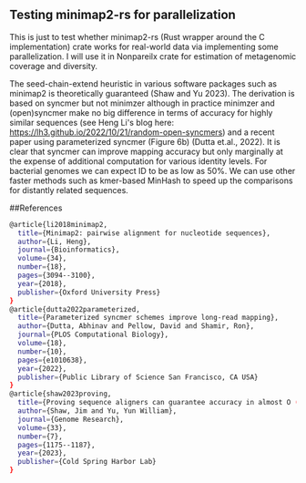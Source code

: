 ## Testing minimap2-rs for parallelization
This is just to test whether minimap2-rs (Rust wrapper around the C implementation) crate works for real-world data via implementing some parallelization. I will use it in Nonpareilx crate for estimation of metagenomic coverage and diversity. 

The seed-chain-extend heuristic in various software packages such as minimap2 is theoretically guaranteed (Shaw and  Yu 2023). The derivation is based on syncmer but not minimzer although in practice minimzer and (open)syncmer make no big difference in terms of accuracy for highly similar sequences (see Heng Li's blog here: https://lh3.github.io/2022/10/21/random-open-syncmers) and a recent paper using parameterized syncmer (Figure 6b) (Dutta et.al., 2022). It is clear that syncmer can improve mapping accuracy but only marginally at the expense of additional computation for various identity levels. For bacterial genomes we can expect ID to be as low as 50%. We can use other faster methods such as kmer-based MinHash to speed up the comparisons for distantly related sequences. 


##References
```bash
@article{li2018minimap2,
  title={Minimap2: pairwise alignment for nucleotide sequences},
  author={Li, Heng},
  journal={Bioinformatics},
  volume={34},
  number={18},
  pages={3094--3100},
  year={2018},
  publisher={Oxford University Press}
}
@article{dutta2022parameterized,
  title={Parameterized syncmer schemes improve long-read mapping},
  author={Dutta, Abhinav and Pellow, David and Shamir, Ron},
  journal={PLOS Computational Biology},
  volume={18},
  number={10},
  pages={e1010638},
  year={2022},
  publisher={Public Library of Science San Francisco, CA USA}
}
@article{shaw2023proving,
  title={Proving sequence aligners can guarantee accuracy in almost O (m log n) time through an average-case analysis of the seed-chain-extend heuristic},
  author={Shaw, Jim and Yu, Yun William},
  journal={Genome Research},
  volume={33},
  number={7},
  pages={1175--1187},
  year={2023},
  publisher={Cold Spring Harbor Lab}
}
```
